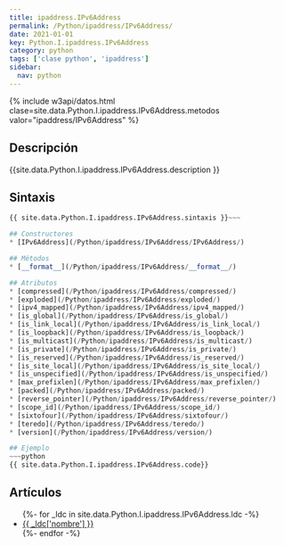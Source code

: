```yaml
---
title: ipaddress.IPv6Address
permalink: /Python/ipaddress/IPv6Address/
date: 2021-01-01
key: Python.I.ipaddress.IPv6Address
category: python
tags: ['clase python', 'ipaddress']
sidebar: 
  nav: python
---
```


{% include w3api/datos.html clase=site.data.Python.I.ipaddress.IPv6Address.metodos valor="ipaddress/IPv6Address" %}

## Descripción
{{site.data.Python.I.ipaddress.IPv6Address.description }}

## Sintaxis
~~~python
{{ site.data.Python.I.ipaddress.IPv6Address.sintaxis }}~~~

## Constructores
* [IPv6Address](/Python/ipaddress/IPv6Address/IPv6Address/)

## Métodos
* [__format__](/Python/ipaddress/IPv6Address/__format__/)

## Atributos
* [compressed](/Python/ipaddress/IPv6Address/compressed/)
* [exploded](/Python/ipaddress/IPv6Address/exploded/)
* [ipv4_mapped](/Python/ipaddress/IPv6Address/ipv4_mapped/)
* [is_global](/Python/ipaddress/IPv6Address/is_global/)
* [is_link_local](/Python/ipaddress/IPv6Address/is_link_local/)
* [is_loopback](/Python/ipaddress/IPv6Address/is_loopback/)
* [is_multicast](/Python/ipaddress/IPv6Address/is_multicast/)
* [is_private](/Python/ipaddress/IPv6Address/is_private/)
* [is_reserved](/Python/ipaddress/IPv6Address/is_reserved/)
* [is_site_local](/Python/ipaddress/IPv6Address/is_site_local/)
* [is_unspecified](/Python/ipaddress/IPv6Address/is_unspecified/)
* [max_prefixlen](/Python/ipaddress/IPv6Address/max_prefixlen/)
* [packed](/Python/ipaddress/IPv6Address/packed/)
* [reverse_pointer](/Python/ipaddress/IPv6Address/reverse_pointer/)
* [scope_id](/Python/ipaddress/IPv6Address/scope_id/)
* [sixtofour](/Python/ipaddress/IPv6Address/sixtofour/)
* [teredo](/Python/ipaddress/IPv6Address/teredo/)
* [version](/Python/ipaddress/IPv6Address/version/)

## Ejemplo
~~~python
{{ site.data.Python.I.ipaddress.IPv6Address.code}}
~~~

## Artículos
<ul>
{%- for _ldc in site.data.Python.I.ipaddress.IPv6Address.ldc -%}
   <li>
       <a href="{{_ldc['url'] }}">{{ _ldc['nombre'] }}</a>
   </li>
{%- endfor -%}
</ul>
